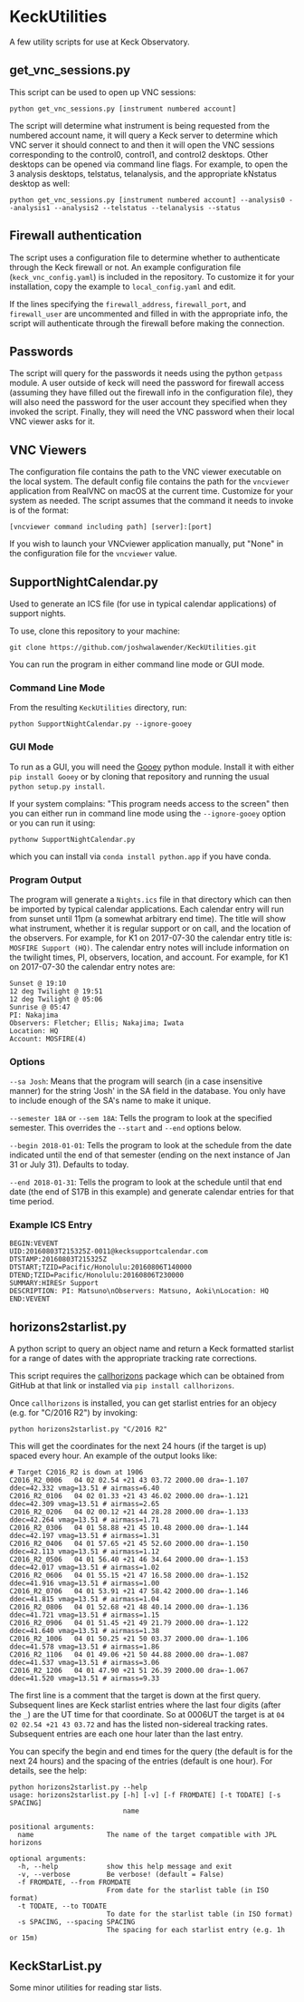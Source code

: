 # KeckUtilities

A few utility scripts for use at Keck Observatory.

## get_vnc_sessions.py

This script can be used to open up VNC sessions:

```
python get_vnc_sessions.py [instrument numbered account]
```

The script will determine what instrument is being requested from the numbered account name, it will query a Keck server to determine which VNC server it should connect to and then it will open the VNC sessions corresponding to the control0, control1, and control2 desktops.  Other desktops can be opened via command line flags.  For example, to open the 3 analysis desktops, telstatus, telanalysis, and the appropriate kNstatus desktop as well:

```
python get_vnc_sessions.py [instrument numbered account] --analysis0 --analysis1 --analysis2 --telstatus --telanalysis --status
```

## Firewall authentication

The script uses a configuration file to determine whether to authenticate through the Keck firewall or not.  An example configuration file (`keck_vnc_config.yaml`) is included in the repository.  To customize it for your installation, copy the example to `local_config.yaml` and edit.

If the lines specifying the `firewall_address`, `firewall_port`, and `firewall_user` are uncommented and filled in with the appropriate info, the script will authenticate through the firewall before making the connection.

## Passwords

The script will query for the passwords it needs using the python `getpass` module.  A user outside of keck will need the password for firewall access (assuming they have filled out the firewall info in the configuration file), they will also need the password for the user account they specified when they invoked the script.  Finally, they will need the VNC password when their local VNC viewer asks for it.

## VNC Viewers

The configuration file contains the path to the VNC viewer executable on the local system.  The default config file contains the path for the `vncviewer` application from RealVNC on macOS at the current time.  Customize for your system as needed.  The script assumes that the command it needs to invoke is of the format:

```
[vncviewer command including path] [server]:[port]
```

If you wish to launch your VNCviewer application manually, put "None" in the configuration file for the `vncviewer` value.

## SupportNightCalendar.py

Used to generate an ICS file (for use in typical calendar applications) of support nights.

To use, clone this repository to your machine:
```
git clone https://github.com/joshwalawender/KeckUtilities.git
```

You can run the program in either command line mode or GUI mode.

### Command Line Mode

From the resulting `KeckUtilities` directory, run:

```
python SupportNightCalendar.py --ignore-gooey
```

### GUI Mode

To run as a GUI, you will need the [Gooey](https://github.com/chriskiehl/Gooey) python module.  Install it with either `pip install Gooey` or by cloning that repository and running the usual `python setup.py install`.

If your system complains: "This program needs access to the screen" then you can either run in command line mode using the `--ignore-gooey` option or you can run it using:

`pythonw SupportNightCalendar.py`

which you can install via `conda install python.app` if you have conda.

### Program Output

The program will generate a `Nights.ics` file in that directory which can then be imported by typical calendar applications.  Each calendar entry will run from sunset until 11pm (a somewhat arbitrary end time).  The title will show what instrument, whether it is regular support or on call, and the location of the observers.  For example, for K1 on 2017-07-30 the calendar entry title is: `MOSFIRE Support (HQ)`.  The calendar entry notes will include information on the twilight times, PI, observers, location, and account.  For example, for K1 on 2017-07-30 the calendar entry notes are:

```
Sunset @ 19:10
12 deg Twilight @ 19:51
12 deg Twilight @ 05:06
Sunrise @ 05:47
PI: Nakajima
Observers: Fletcher; Ellis; Nakajima; Iwata
Location: HQ
Account: MOSFIRE(4)
```

### Options

`--sa Josh`: Means that the program will search (in a case insensitive manner) for the string 'Josh' in the SA field in the database.  You only have to include enough of the SA's name to make it unique.

`--semester 18A` or `--sem 18A`: Tells the program to look at the specified semester.  This overrides the `--start` and `--end` options below.

`--begin 2018-01-01`: Tells the program to look at the schedule from the date indicated until the end of that semester (ending on  the next instance of Jan 31 or July 31).  Defaults to today.

`--end 2018-01-31`: Tells the program to look at the schedule until that end date (the end of S17B in this example) and generate calendar entries for that time period.

### Example ICS Entry

```
BEGIN:VEVENT
UID:20160803T215325Z-0011@kecksupportcalendar.com
DTSTAMP:20160803T215325Z
DTSTART;TZID=Pacific/Honolulu:20160806T140000
DTEND;TZID=Pacific/Honolulu:20160806T230000
SUMMARY:HIRESr Support
DESCRIPTION: PI: Matsuno\nObservers: Matsuno, Aoki\nLocation: HQ
END:VEVENT
```

## horizons2starlist.py

A python script to query an object name and return a Keck formatted starlist for a range of dates with the appropriate tracking rate corrections.

This script requires the [callhorizons](https://github.com/mommermi/callhorizons) package which can be obtained from GitHub at that link or installed via `pip install callhorizons`.

Once `callhorizons` is installed, you can get starlist entries for an objecy (e.g. for "C/2016 R2") by invoking:

`python horizons2starlist.py "C/2016 R2"`

This will get the coordinates for the next 24 hours (if the target is up) spaced every hour.  An example of the output looks like:

```
# Target C2016_R2 is down at 1906
C2016_R2_0006   04 02 02.54 +21 43 03.72 2000.00 dra=-1.107 ddec=42.332 vmag=13.51 # airmass=6.40
C2016_R2_0106   04 02 01.33 +21 43 46.02 2000.00 dra=-1.121 ddec=42.309 vmag=13.51 # airmass=2.65
C2016_R2_0206   04 02 00.12 +21 44 28.28 2000.00 dra=-1.133 ddec=42.264 vmag=13.51 # airmass=1.71
C2016_R2_0306   04 01 58.88 +21 45 10.48 2000.00 dra=-1.144 ddec=42.197 vmag=13.51 # airmass=1.31
C2016_R2_0406   04 01 57.65 +21 45 52.60 2000.00 dra=-1.150 ddec=42.113 vmag=13.51 # airmass=1.12
C2016_R2_0506   04 01 56.40 +21 46 34.64 2000.00 dra=-1.153 ddec=42.017 vmag=13.51 # airmass=1.02
C2016_R2_0606   04 01 55.15 +21 47 16.58 2000.00 dra=-1.152 ddec=41.916 vmag=13.51 # airmass=1.00
C2016_R2_0706   04 01 53.91 +21 47 58.42 2000.00 dra=-1.146 ddec=41.815 vmag=13.51 # airmass=1.04
C2016_R2_0806   04 01 52.68 +21 48 40.14 2000.00 dra=-1.136 ddec=41.721 vmag=13.51 # airmass=1.15
C2016_R2_0906   04 01 51.45 +21 49 21.79 2000.00 dra=-1.122 ddec=41.640 vmag=13.51 # airmass=1.38
C2016_R2_1006   04 01 50.25 +21 50 03.37 2000.00 dra=-1.106 ddec=41.578 vmag=13.51 # airmass=1.86
C2016_R2_1106   04 01 49.06 +21 50 44.88 2000.00 dra=-1.087 ddec=41.537 vmag=13.51 # airmass=3.06
C2016_R2_1206   04 01 47.90 +21 51 26.39 2000.00 dra=-1.067 ddec=41.520 vmag=13.51 # airmass=9.33
```

The first line is a comment that the target is down at the first query.  Subsequent lines are Keck starlist entries where the last four digits (after the `_`) are the UT time for that coordinate.  So at 0006UT the target is at `04 02 02.54 +21 43 03.72` and has the listed non-sidereal tracking rates.  Subsequent entries are each one hour later than the last entry.

You can specify the begin and end times for the query (the default is for the next 24 hours) and the spacing of the entries (default is one hour).  For details, see the help:

```
python horizons2starlist.py --help
usage: horizons2starlist.py [-h] [-v] [-f FROMDATE] [-t TODATE] [-s SPACING]
                            name

positional arguments:
  name                  The name of the target compatible with JPL horizons

optional arguments:
  -h, --help            show this help message and exit
  -v, --verbose         Be verbose! (default = False)
  -f FROMDATE, --from FROMDATE
                        From date for the starlist table (in ISO format)
  -t TODATE, --to TODATE
                        To date for the starlist table (in ISO format)
  -s SPACING, --spacing SPACING
                        The spacing for each starlist entry (e.g. 1h or 15m)
```


## KeckStarList.py

Some minor utilities for reading star lists.
